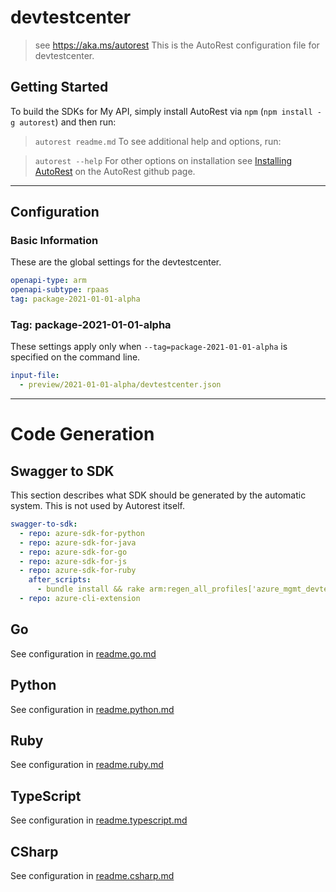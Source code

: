 # devtestcenter

> see https://aka.ms/autorest
This is the AutoRest configuration file for devtestcenter.

## Getting Started

To build the SDKs for My API, simply install AutoRest via `npm` (`npm install -g autorest`) and then run:

> `autorest readme.md`
To see additional help and options, run:

> `autorest --help`
For other options on installation see [Installing AutoRest](https://aka.ms/autorest/install) on the AutoRest github page.

---

## Configuration

### Basic Information

These are the global settings for the devtestcenter.

```yaml
openapi-type: arm
openapi-subtype: rpaas
tag: package-2021-01-01-alpha
```

### Tag: package-2021-01-01-alpha

These settings apply only when `--tag=package-2021-01-01-alpha` is specified on the command line.

```yaml $(tag) == 'package-2021-01-01-alpha'
input-file:
  - preview/2021-01-01-alpha/devtestcenter.json
```

---

# Code Generation

## Swagger to SDK

This section describes what SDK should be generated by the automatic system.
This is not used by Autorest itself.

```yaml $(swagger-to-sdk)
swagger-to-sdk:
  - repo: azure-sdk-for-python
  - repo: azure-sdk-for-java
  - repo: azure-sdk-for-go
  - repo: azure-sdk-for-js
  - repo: azure-sdk-for-ruby
    after_scripts:
      - bundle install && rake arm:regen_all_profiles['azure_mgmt_devtestcenter']
  - repo: azure-cli-extension
```

## Go

See configuration in [readme.go.md](./readme.go.md)

## Python

See configuration in [readme.python.md](./readme.python.md)

## Ruby

See configuration in [readme.ruby.md](./readme.ruby.md)

## TypeScript

See configuration in [readme.typescript.md](./readme.typescript.md)

## CSharp

See configuration in [readme.csharp.md](./readme.csharp.md)